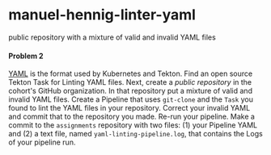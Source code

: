 # manuel-hennig-linter-yaml
public repository with a mixture of valid and invalid YAML files
#### Problem 2
[YAML](https://yaml.org/) is the format used by Kubernetes and Tekton. Find an open source Tekton Task for Linting YAML files. Next, create a _public repository_ in the cohort's GitHub organization. In that repository put a mixture of valid and invalid YAML files. Create a Pipeline that uses `git-clone` and the `Task` you found to lint the YAML files in your repository. Correct your invalid YAML and commit that to the repository you made. Re-run your pipeline. Make a commit to the `assignments` repository with two files: (1) your Pipeline YAML and (2) a text file, named `yaml-linting-pipeline.log`, that contains the Logs of your pipeline run.
